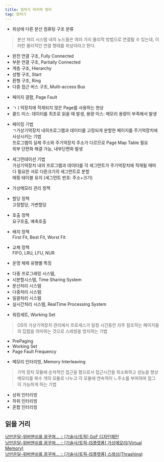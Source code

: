 ```yaml
---
title: 정처기 마지막 정리
tag: 정처기  
---
```



* 위상에 다른 분산 컴퓨팅 구조 분류  

> 분산 처리 시스템 내의 노드들은 여러 가지 물리적 방법으로 연결될 수 있는데, 이러한 물리적인 연결 형태를 위상이라고 한다.  

- 완전 연결 구조, Fully Connected  
- 부분 연결 구조, Partially Connected  
- 계층 구조, Hierarchy  
- 성형 구조, Start  
- 환형 구조, Ring  
- 다중 접근 버스 구조, Multi-access Bus  

* 페이지 결함, Page Fault  

- ㄱㅣ억장치에 적재되지 않은 Page를 사용하는 현상  
- 콜드 미스: 데이터를 최초로 읽을 때 발생, 용량 미스: 메모리 용량이 부족해서 발생  

* 페이징 기법  
ㄱ가상기억장치 내의프로그램과 데이터를 고정되게 분할한 페이지를 주기억장치에 사상시키는 기법  
프로그램의 실제 주소와 주기억장치 주소가 다르므로 Page Map Table 필요  
외부 단편화 해결 가능, 내부단편화 발생  

* 세그먼테이션 기법  
가상기억장치 내의 프로그램과 데이터를 각 세그먼트가 주기억장치에 적재될 때마다 필요한 서로 다른크기의 세그먼트로 분할  
매핑 테이블 유지 (세그먼트 번호: 주소+크기)  

* 가상메모리 관리 정책  
- 할당 정책  
  고정할당, 가변할당  

- 호출 정책  
  요구호출, 예축호출  

- 배치 정책  
  First Fit, Best Fit, Worst Fit

- 교체 정책   
  FIFO, LRU, LFU, NUR  
 
* 운영 체제 유형별 특징  

- 다중 프로그래밍 시스템,   
- 시분할시스템, Time Sharing System  
- 분산처리 시스템  
- 다중처리 시스템  
- 일괄처리 시스템  
- 실시간처리 시스템, RealTime Processing System  

* 워킹세트, Working Set  

> OS의 가상기억장치 관리에서 프로세스가 일정 시간동안 자주 참조하는 페이지들의 집합을 의미하는 것으로 스레씽을 방지하는 기법  

- PrePaging 
- Working Set  
- Page Fault Frequency  

* 메모리 인터리빙, Memory Interleaving  
> 기억 장치 모듈에 순차적인 접근을 함으로서 접근시간을 최소화하고 성능을 향상  
> 메모리를 복수 개의 모듈로 나누고 각 모듈에 연속적이 ㄴ주소를 부여햐여 접그이 가능하게 하는 기법  

- 상위 인터리빙  
- 하위 인터리빙  
- 혼합 인터리빙  



## 읽을 거리  

[낭만온달-위버멘쉬를 꿈꾸며... :: [기술사/토픽] GoF 디자인패턴](https://niceit.tistory.com/226?category=257373)  
[낭만온달-위버멘쉬를 꿈꾸며... :: [기술사/토픽-IS플랫폼] 가상메모리(Virtual Memory)](https://niceit.tistory.com/285?category=257375)  
[낭만온달-위버멘쉬를 꿈꾸며... :: [기술사/토픽-IS플랫폼] 스레싱(Thrashing)](https://niceit.tistory.com/286?category=257375)  

